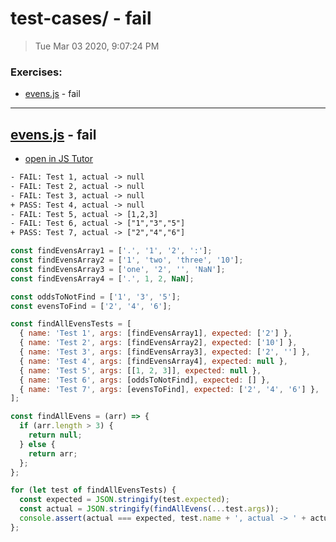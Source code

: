 # test-cases/ - fail

> Tue Mar 03 2020, 9:07:24 PM

### Exercises:

* [evens.js](#evensjs---fail) - fail

---

## [evens.js](./evens.js) - fail

* [open in JS Tutor](http://www.pythontutor.com/live.html#code=const%20findEvensArray1%20%3D%20%5B'.'%2C%20'1'%2C%20'2'%2C%20'%3A'%5D%3B%0Aconst%20findEvensArray2%20%3D%20%5B'1'%2C%20'two'%2C%20'three'%2C%20'10'%5D%3B%0Aconst%20findEvensArray3%20%3D%20%5B'one'%2C%20'2'%2C%20''%2C%20'NaN'%5D%3B%0Aconst%20findEvensArray4%20%3D%20%5B'.'%2C%201%2C%202%2C%20NaN%5D%3B%0A%0Aconst%20oddsToNotFind%20%3D%20%5B'1'%2C%20'3'%2C%20'5'%5D%3B%0Aconst%20evensToFind%20%3D%20%5B'2'%2C%20'4'%2C%20'6'%5D%3B%0A%0Aconst%20findAllEvensTests%20%3D%20%5B%0A%20%20%7B%20name%3A%20'Test%201'%2C%20args%3A%20%5BfindEvensArray1%5D%2C%20expected%3A%20%5B'2'%5D%20%7D%2C%0A%20%20%7B%20name%3A%20'Test%202'%2C%20args%3A%20%5BfindEvensArray2%5D%2C%20expected%3A%20%5B'10'%5D%20%7D%2C%0A%20%20%7B%20name%3A%20'Test%203'%2C%20args%3A%20%5BfindEvensArray3%5D%2C%20expected%3A%20%5B'2'%2C%20''%5D%20%7D%2C%0A%20%20%7B%20name%3A%20'Test%204'%2C%20args%3A%20%5BfindEvensArray4%5D%2C%20expected%3A%20null%20%7D%2C%0A%20%20%7B%20name%3A%20'Test%205'%2C%20args%3A%20%5B%5B1%2C%202%2C%203%5D%5D%2C%20expected%3A%20null%20%7D%2C%0A%20%20%7B%20name%3A%20'Test%206'%2C%20args%3A%20%5BoddsToNotFind%5D%2C%20expected%3A%20%5B%5D%20%7D%2C%0A%20%20%7B%20name%3A%20'Test%207'%2C%20args%3A%20%5BevensToFind%5D%2C%20expected%3A%20%5B'2'%2C%20'4'%2C%20'6'%5D%20%7D%2C%0A%5D%3B%0A%0Aconst%20findAllEvens%20%3D%20%28arr%29%20%3D%3E%20%7B%0A%20%20if%20%28arr.length%20%3E%203%29%20%7B%0A%20%20%20%20return%20null%3B%0A%20%20%7D%20else%20%7B%0A%20%20%20%20return%20arr%3B%0A%20%20%7D%3B%0A%7D%3B%0A%0Afor%20%28let%20test%20of%20findAllEvensTests%29%20%7B%0A%20%20const%20expected%20%3D%20JSON.stringify%28test.expected%29%3B%0A%20%20const%20actual%20%3D%20JSON.stringify%28findAllEvens%28...test.args%29%29%3B%0A%20%20console.assert%28actual%20%3D%3D%3D%20expected%2C%20test.name%20%2B%20'%2C%20actual%20-%3E%20'%20%2B%20actual%29%3B%0A%7D%3B%0A&cumulative=false&curInstr=2&heapPrimitives=false&mode=display&origin=opt-live.js&py=js&rawInputLstJSON=%5B%5D&textReferences=false)

```txt
- FAIL: Test 1, actual -> null
- FAIL: Test 2, actual -> null
- FAIL: Test 3, actual -> null
+ PASS: Test 4, actual -> null
- FAIL: Test 5, actual -> [1,2,3]
- FAIL: Test 6, actual -> ["1","3","5"]
+ PASS: Test 7, actual -> ["2","4","6"]
```

```js
const findEvensArray1 = ['.', '1', '2', ':'];
const findEvensArray2 = ['1', 'two', 'three', '10'];
const findEvensArray3 = ['one', '2', '', 'NaN'];
const findEvensArray4 = ['.', 1, 2, NaN];

const oddsToNotFind = ['1', '3', '5'];
const evensToFind = ['2', '4', '6'];

const findAllEvensTests = [
  { name: 'Test 1', args: [findEvensArray1], expected: ['2'] },
  { name: 'Test 2', args: [findEvensArray2], expected: ['10'] },
  { name: 'Test 3', args: [findEvensArray3], expected: ['2', ''] },
  { name: 'Test 4', args: [findEvensArray4], expected: null },
  { name: 'Test 5', args: [[1, 2, 3]], expected: null },
  { name: 'Test 6', args: [oddsToNotFind], expected: [] },
  { name: 'Test 7', args: [evensToFind], expected: ['2', '4', '6'] },
];

const findAllEvens = (arr) => {
  if (arr.length > 3) {
    return null;
  } else {
    return arr;
  };
};

for (let test of findAllEvensTests) {
  const expected = JSON.stringify(test.expected);
  const actual = JSON.stringify(findAllEvens(...test.args));
  console.assert(actual === expected, test.name + ', actual -> ' + actual);
};

```

